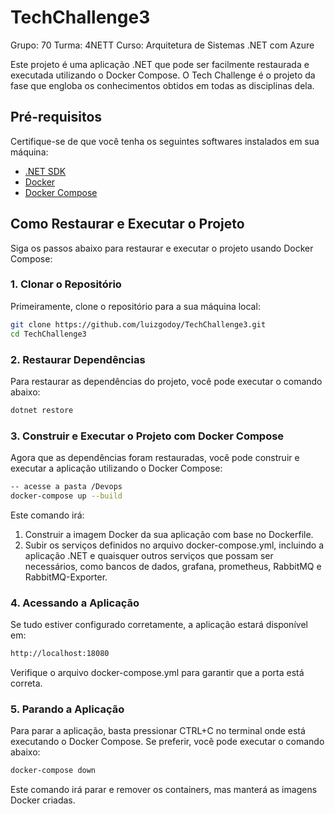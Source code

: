 # TechChallenge3

Grupo: 70
Turma: 4NETT
Curso: Arquitetura de Sistemas .NET com Azure

Este projeto é uma aplicação .NET que pode ser facilmente restaurada e executada utilizando o Docker Compose. O Tech Challenge é o projeto da fase que engloba os conhecimentos obtidos 
em todas as disciplinas dela.

## Pré-requisitos

Certifique-se de que você tenha os seguintes softwares instalados em sua máquina:

- [.NET SDK](https://dotnet.microsoft.com/download/dotnet)
- [Docker](https://www.docker.com/get-started)
- [Docker Compose](https://docs.docker.com/compose/install/)

## Como Restaurar e Executar o Projeto

Siga os passos abaixo para restaurar e executar o projeto usando Docker Compose:

### 1. Clonar o Repositório

Primeiramente, clone o repositório para a sua máquina local:

```bash
git clone https://github.com/luizgodoy/TechChallenge3.git
cd TechChallenge3
````

### 2. Restaurar Dependências

Para restaurar as dependências do projeto, você pode executar o comando abaixo:

```bash
dotnet restore
```

### 3. Construir e Executar o Projeto com Docker Compose

Agora que as dependências foram restauradas, você pode construir e executar a aplicação utilizando o Docker Compose:

```bash
-- acesse a pasta /Devops
docker-compose up --build
```
Este comando irá:

1) Construir a imagem Docker da sua aplicação com base no Dockerfile.
2) Subir os serviços definidos no arquivo docker-compose.yml, incluindo a aplicação .NET e quaisquer outros serviços que possam ser necessários, como bancos de dados, grafana, prometheus, RabbitMQ e RabbitMQ-Exporter.

### 4. Acessando a Aplicação

Se tudo estiver configurado corretamente, a aplicação estará disponível em:

```bash
http://localhost:18080
```
Verifique o arquivo docker-compose.yml para garantir que a porta está correta.

### 5. Parando a Aplicação

Para parar a aplicação, basta pressionar CTRL+C no terminal onde está executando o Docker Compose. Se preferir, você pode executar o comando abaixo:

```bash
docker-compose down
```
Este comando irá parar e remover os containers, mas manterá as imagens Docker criadas.
